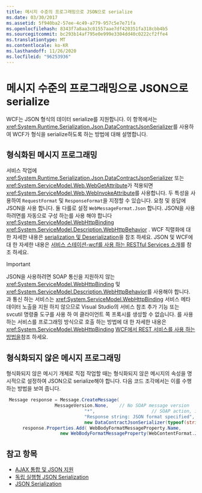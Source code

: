 ```yaml
---
title: 메시지 수준의 프로그래밍으로 JSON으로 serialize
ms.date: 03/30/2017
ms.assetid: 5f940ba2-57ee-4c49-a779-957c5e7e71fa
ms.openlocfilehash: 8343f7a8aa3c01557aae7df420351fa318cbb4b5
ms.sourcegitcommit: bc293b14af795e0e999e3304dd40c0222cf2ffe4
ms.translationtype: MT
ms.contentlocale: ko-KR
ms.lasthandoff: 11/26/2020
ms.locfileid: "96253936"
---
```

# <a name="serializing-in-json-with-message-level-programming"></a>메시지 수준의 프로그래밍으로 JSON으로 serialize

WCF는 JSON 형식의 데이터 serialize를 지원합니다. 이 항목에서는 <xref:System.Runtime.Serialization.Json.DataContractJsonSerializer>를 사용하여 WCF가 형식을 serialize하도록 하는 방법에 대해 설명합니다.  
  
## <a name="typed-message-programming"></a>형식화된 메시지 프로그래밍  

 서비스 작업에 <xref:System.Runtime.Serialization.Json.DataContractJsonSerializer> 또는 <xref:System.ServiceModel.Web.WebGetAttribute>가 적용되면 <xref:System.ServiceModel.Web.WebInvokeAttribute>를 사용합니다. 두 특성을 사용하여 `RequestFormat` 및 `ResponseFormat`을 지정할 수 있습니다. 요청 및 응답에 JSON을 사용 합니다. 둘 다를로 설정 `WebMessageFormat.Json` 합니다.  JSON을 사용 하려면를 자동으로 구성 하는를 사용 해야 합니다 <xref:System.ServiceModel.WebHttpBinding> <xref:System.ServiceModel.Description.WebHttpBehavior> . WCF 직렬화에 대 한 자세한 내용은 [serialization 및 Deserialization](serialization-and-deserialization.md)을 참조 하세요. JSON 및 WCF에 대 한 자세한 내용은 [서비스 스테이션-wcf를 사용 하는 RESTful Services 소개](/archive/msdn-magazine/2009/january/service-station-an-introduction-to-restful-services-with-wcf)를 참조 하세요.  
  
> [!IMPORTANT]
> JSON을 사용하려면 SOAP 통신을 지원하지 않는 <xref:System.ServiceModel.WebHttpBinding> 및 <xref:System.ServiceModel.Description.WebHttpBehavior>를 사용해야 합니다. 과 통신 하는 서비스는 <xref:System.ServiceModel.WebHttpBinding> 서비스 메타 데이터 노출을 지원 하지 않으므로 Visual Studio의 서비스 참조 추가 기능 또는 svcutil 명령줄 도구를 사용 하 여 클라이언트 쪽 프록시를 생성할 수 없습니다. 를 사용 하는 서비스를 프로그래밍 방식으로 호출 하는 방법에 대 한 자세한 내용은 <xref:System.ServiceModel.WebHttpBinding> [WCF에서 REST 서비스를 사용 하는 방법을](/archive/blogs/pedram/how-to-consume-rest-services-with-wcf)참조 하세요.  
  
## <a name="untyped-message-programming"></a>형식화되지 않은 메시지 프로그래밍  

 형식화되지 않은 메시기 개체로 직접 작업할 때는 형식화되지 않은 메시지의 속성을 명시적으로 설정하여 JSON으로 serialize해야 합니다. 다음 코드 조각에서는 이를 수행하는 방법을 보여 줍니다.  
  
```csharp
 Message response = Message.CreateMessage(  
                  MessageVersion.None,    // No SOAP message version  
                             "*",                     // SOAP action, ignored since this is JSON  
                             "Response string: JSON format specified", // Message body  
                             new DataContractJsonSerializer(typeof(string))); // Specify DataContractJsonSerializer  
      response.Properties.Add( WebBodyFormatMessageProperty.Name,
                    new WebBodyFormatMessageProperty(WebContentFormat.Json)); // Use JSON format  
```  
  
## <a name="see-also"></a>참고 항목

- [AJAX 통합 및 JSON 지원](ajax-integration-and-json-support.md)
- [독립 실행형 JSON Serialization](stand-alone-json-serialization.md)
- [JSON Serialization](../samples/json-serialization.md)
